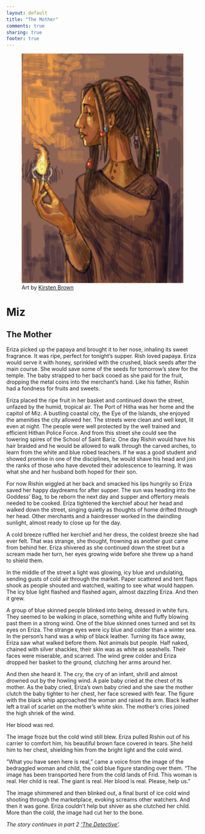 ```yaml
---
layout: default
title: "The Mother"
comments: true
sharing: true
footer: true
---
```


<div class="row spotlight">
   <div class="small-12 large-12 spotlight-blurb right">
<figure>
   <img src="/images/misc/female-wizard.png" alt="Female Wizard by UnknownBinaries" class="left box-shadow biopic">
  <figcaption>Art by <a href="http://unknownbinaries.tumblr.com/">Kirsten Brown</a></figcaption>
</figure>
<h1>Miz</h1>
<h2 class="subheader">The Mother</h2>
<p>Eriza picked up the papaya and brought it to her nose, inhaling its sweet fragrance. It was ripe, perfect for tonight’s supper. Rish loved papaya. Eriza would serve it with honey, sprinkled with the crushed, black seeds after the main course. She would save some of the seeds for tomorrow’s stew for the temple. The baby strapped to her back cooed as she paid for the fruit, dropping the metal coins into the merchant’s hand. Like his father, Rishin had a fondness for fruits and sweets.</p> 

<p>Eriza placed the ripe fruit in her basket and continued down the street, unfazed by the humid, tropical air. The Port of Hitha was her home and the capitol of Miz. A bustling coastal city, the Eye of the Islands, she enjoyed the amenities the city allowed her. The streets were clean and well kept, lit even at night. The people were well protected by the well trained and efficient Hithan Police Force. And from this street she could see the towering spires of the School of Saint Bariz. One day Rishin would have his hair braided and he would be allowed to walk through the carved arches, to learn from the white and blue robed teachers. If he was a good student and showed promise in one of the disciplines, he would shave his head  and join the ranks of those who have devoted their adolescence to learning. It was what she and her husband both hoped for their son.</p> 

<p>For now Rishin wiggled at her back and smacked his lips hungrily so Eriza saved her happy daydreams for after supper. The sun was heading into the Goddess’ Bag, to be reborn the next day and supper and offertory meals needed to be cooked. Eriza tightened the kerchief about her head and walked down the street, singing quietly as thoughts of home drifted through her head. Other merchants and a hairdresser worked in the dwindling sunlight, almost ready to close up for the day.</p> 

<p>A cold breeze ruffled her kerchief and her dress, the coldest breeze she had ever felt. That was strange, she thought, frowning as another gust came from behind her. Eriza shivered as she continued down the street but a scream made her turn, her eyes growing wide before she threw up a hand to shield them.</p> 
<p>In the middle of the street a light was glowing, icy blue and undulating, sending gusts of cold air through the market. Paper scattered and tent flaps shook as people shouted and watched, waiting to see what would happen. The icy blue light flashed and flashed again, almost dazzling Eriza. And then it grew.</p> 

<p>A group of blue skinned people blinked into being, dressed in white furs. They seemed to be walking in place, something white and fluffy blowing past them in a strong wind. One of the blue skinned ones turned and set its eyes on Eriza. The strange eyes were icy blue and colder than a winter sea. In the person’s hand was a whip of black leather. Turning its face away, Eriza saw what walked before them. Not animals but people. Half naked, chained with silver shackles, their skin was as white as seashells. Their faces were miserable, and scarred. The wind grew colder and Eriza dropped her basket to the ground, clutching her arms around her.</p> 

<p>And then she heard it. The cry, the cry of an infant, shrill and almost drowned out by the howling wind. A pale baby cried at the chest of its mother. As the baby cried, Eriza’s own baby cried and she saw the mother clutch the baby tighter to her chest, her face screwed with fear. The figure with the black whip approached the woman and raised its arm. Black leather left a trail of scarlet on the mother’s white skin. The mother’s cries joined the high shriek of the wind.</p> 

<p>Her blood was red.</p> 

<p>The image froze but the cold wind still blew. Eriza pulled Rishin out of his carrier to comfort him, his beautiful brown face covered in tears. She held him to her chest, shielding him from the bright light and the cold wind.</p> 

<p>”What you have seen here is real,” came a voice from the image of the bedraggled woman and child, the cold blue figure standing over them. “The image has been transported here from the cold lands of Frid. This woman is real. Her child is real. The giant is real. Her blood is real. Please, help us.”</p> 

<p>The image shimmered and then blinked out, a final burst of ice cold wind shooting through the marketplace, evoking screams other watchers. And then it was gone. Eriza couldn’t help but shiver as she clutched her child. More than the cold, the image had cut her to the bone.</p> 
<p><em>The story continues in part 2 <a href="http://backthatelfup.com/extras/fiction/the-detective/">'The Detective'</a>.</em></p>	  
   </div>
   </div>